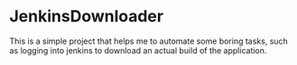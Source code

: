 # JenkinsDownloader

This is a simple project that helps me to automate some boring tasks, such as logging into jenkins to download an actual build of the application. 
